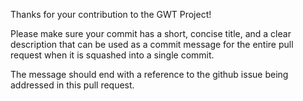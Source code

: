Thanks for your contribution to the GWT Project!

Please make sure your commit has a short, concise title, and a clear
description that can be used as a commit message for the entire pull
request when it is squashed into a single commit.

The message should end with a reference to the github issue being
addressed in this pull request.
